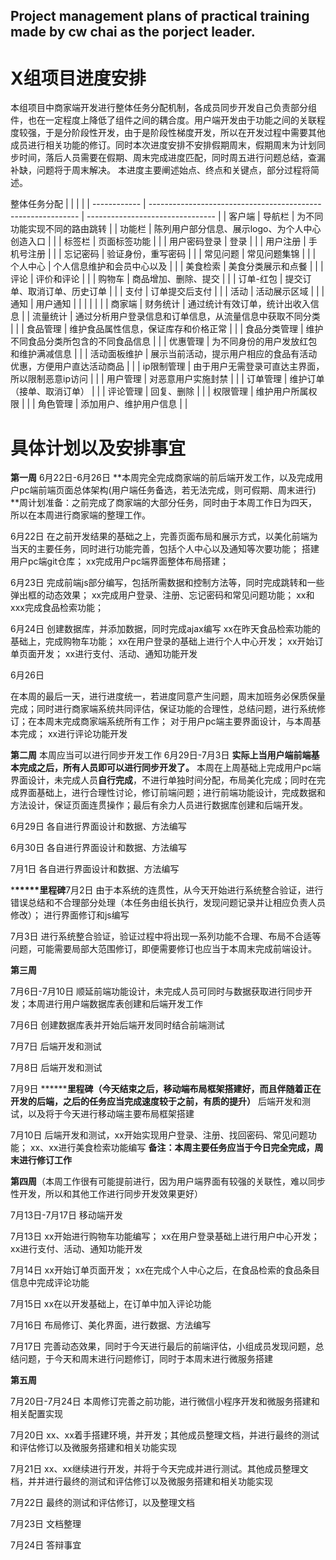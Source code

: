 ## Project management plans of practical training made by cw chai as the porject leader.
# X组项目进度安排

 
  本组项目中商家端开发进行整体任务分配机制，各成员同步开发自己负责部分组件，也在一定程度上降低了组件之间的耦合度。用户端开发由于功能之间的关联程度较强，于是分阶段性开发，由于是阶段性梯度开发，所以在开发过程中需要其他成员进行相关功能的修订。同时本次进度安排不安排假期周末，假期周末为计划同步时间，落后人员需要在假期、周末完成进度匹配，同时周五进行问题总结，查漏补缺，问题将于周末解决。
  本进度主要阐述始点、终点和关键点，部分过程将简述。

 

整体任务分配
|              |                                                              |                                  |
| ------------ | ------------------------------------------------------------ | -------------------------------- |
| 客户端       | 导航栏                                                       | 为不同功能实现不同的路由跳转     |
| 功能栏       | 陈列用户部分信息、展示logo、为个人中心创造入口               |                                  |
| 标签栏       | 页面标签功能                                                 |                                  |
| 用户密码登录 | 登录                                                         |                                  |
| 用户注册     | 手机号注册                                                   |                                  |
| 忘记密码     | 验证身份，重写密码                                           |                                  |
| 常见问题     | 常见问题集锦                                                 |                                  |
| 个人中心     | 个人信息维护和会员中心以及                                   |                                  |
| 美食检索     | 美食分类展示和点餐                                           |                                  |
| 评论         | 评价和评论                                                   |                                  |
| 购物车       | 商品增加、删除、提交                                         |                                  |
| 订单-红包    | 提交订单、取消订单、历史订单                                 |                                  |
| 支付         | 订单提交后支付                                               |                                  |
| 活动         | 活动展示区域                                                 |                                  |
| 通知         | 用户通知                                                     |                                  |
|              |                                                              |                                  |
| 商家端       | 财务统计                                                     | 通过统计有效订单，统计出收入信息 |
| 流量统计     | 通过分析用户登录信息和订单信息，从流量信息中获取不同分类     |                                  |
| 食品管理     | 维护食品属性信息，保证库存和价格正常                         |                                  |
| 食品分类管理 | 维护不同食品分类所包含的不同食品信息                         |                                  |
| 优惠管理     | 为不同身份的用户发放红包和维护满减信息                       |                                  |
| 活动面板维护 | 展示当前活动，提示用户相应的食品有活动优惠，方便用户直达活动商品 |                                  |
| ip限制管理   | 由于用户无需登录可直达主界面，所以限制恶意ip访问             |                                  |
| 用户管理     | 对恶意用户实施封禁                                           |                                  |
| 订单管理     | 维护订单（接单、取消订单）                                   |                                  |
| 评论管理     | 回复、删除                                                   |                                  |
| 权限管理     | 维护用户所属权限                                             |                                  |
| 角色管理     | 添加用户、维护用户信息                                       |                                  |

 

 

# 具体计划以及安排事宜
  **第一周** 6月22日-6月26日
**本周完全完成商家端的前后端开发工作，以及完成用户pc端前端页面总体架构(用户端任务备选，若无法完成，则可假期、周末进行)
**周计划准备：之前完成了商家端的大部分任务，同时由于本周工作日为四天，所以在本周进行商家端的整理工作。

6月22日
在之前开发结果的基础之上，完善页面布局和展示方式，以美化前端为当天的主要任务，同时进行功能完善，包括个人中心以及通知等次要功能；
搭建用户pc端git仓库；
xx完成用户pc端界面整体布局搭建；

6月23日
完成前端js部分编写，包括所需数据和控制方法等，同时完成跳转和一些弹出框的动态效果；
xx完成用户登录、注册、忘记密码和常见问题功能；
xx和xxx完成食品检索功能；

6月24日
创建数据库，并添加数据，同时完成ajax编写
xx在昨天食品检索功能的基础上，完成购物车功能；
xx在用户登录的基础上进行个人中心开发；
xx开始订单页面开发；
xx进行支付、活动、通知功能开发

6月26日

在本周的最后一天，进行进度统一，若进度同意产生问题，周末加班务必保质保量完成；同时进行商家端系统共同评估，保证功能的合理性，总结问题，进行系统修订；在本周末完成商家端系统所有工作；
对于用户pc端主要界面设计，与本周基本完成；
xx进行评论功能开发

**第二周** 本周应当可以进行同步开发工作
6月29日-7月3日
**实际上当用户端前端基本完成之后，所有人员即可以进行同步开发了。**
本周在上周基础上完成用户pc端界面设计，未完成人员**自行完成**，不进行单独时间分配，布局美化完成；同时在完成界面基础上，进行合理性讨论，修订前端问题；进行前端功能设计，完成数据和方法设计，保证页面连贯操作；最后有余力人员进行数据库创建和后端开发。

6月29日
各自进行界面设计和数据、方法编写

6月30日
各自进行界面设计和数据、方法编写

7月1日
各自进行界面设计和数据、方法编写

***\*****里程碑**7月2日
由于本系统的连贯性，从今天开始进行系统整合验证，进行错误总结和不合理部分处理（本任务由组长执行，发现问题记录并让相应负责人员修改）；
进行界面修订和js编写

7月3日
进行系统整合验证，验证过程中将出现一系列功能不合理、布局不合适等问题，可能需要局部大范围修订，即便需要修订也应当于本周末完成前端设计。

**第三周**

7月6日-7月10日
顺延前端功能设计，未完成人员可同时与数据获取进行同步开发；本周进行用户端数据库表创建和后端开发工作

7月6日
创建数据库表并开始后端开发同时结合前端测试

7月7日
后端开发和测试

7月8日
后端开发和测试

7月9日
***\*****里程碑（今天结束之后，移动端布局框架搭建好，而且伴随着正在开发的后端，之后的任务应当完成速度较于之前，有质的提升）** 后端开发和测试，以及将于今天进行移动端主要布局框架搭建

7月10日
后端开发和测试，xx开始实现用户登录、注册、找回密码、常见问题功能；
xx、xx进行美食检索功能编写
**备注：本周主要任务应当于今日完全完成，周末进行修订工作**

**第四周**（本周工作很有可能提前进行，因为用户端界面有较强的关联性，难以同步性开发，所以和其他工作进行同步开发效果更好）

7月13日-7月17日
移动端开发

7月13日
xx开始进行购物车功能编写；
xx在用户登录基础上进行用户中心开发；
xx进行支付、活动、通知功能开发

7月14日
xx开始订单页面开发；
xx在完成个人中心之后，在食品检索的食品条目信息中完成评论功能

7月15日
xx在以开发基础上，在订单中加入评论功能

7月16日
布局修订、美化界面，进行数据、方法编写

7月17日
完善动态效果，同时于今天进行最后的前端评估，小组成员发现问题，总结问题，于今天和周末进行问题修订，同时于本周末进行微服务搭建

**第五周**

7月20日-7月24日
本周修订完善之前功能，进行微信小程序开发和微服务搭建和相关配置实现

7月20日
xx、xx着手搭建环境，并开发；其他成员整理文档，并进行最终的测试和评估修订以及微服务搭建和相关功能实现

7月21日
xx、xx继续进行开发，并将于今天完成并进行测试。其他成员整理文档，并并进行最终的测试和评估修订以及微服务搭建和相关功能实现

7月22日
最终的测试和评估修订，以及整理文档

7月23日
文档整理

7月24日
答辩事宜
